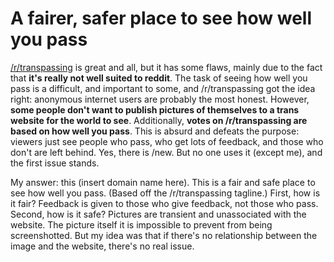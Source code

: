 # A fairer, safer place to see how well you pass

[/r/transpassing](https://reddit.com/r/transpassing) is great and all, but it has some flaws, mainly due to the fact that **it's really not well suited to reddit**. The task of seeing how well you pass is a difficult, and important to some, and /r/transpassing got the idea right: anonymous internet users are probably the most honest. However, **some people don't want to publish pictures of themselves to a trans website for the world to see**. Additionally, **votes on /r/transpassing are based on how well you pass**. This is absurd and defeats the purpose: viewers just see people who pass, who get lots of feedback, and those who don't are left behind. Yes, there is /new. But no one uses it (except me), and the first issue stands.

My answer: this (insert domain name here). This is a fair and safe place to see how well you pass. (Based off the /r/transpassing tagline.) First, how is it fair? Feedback is given to those who give feedback, not those who pass. Second, how is it safe? Pictures are transient and unassociated with the website. The picture itself it is impossible to prevent from being screenshotted. But my idea was that if there's no relationship between the image and the website, there's no real issue.
